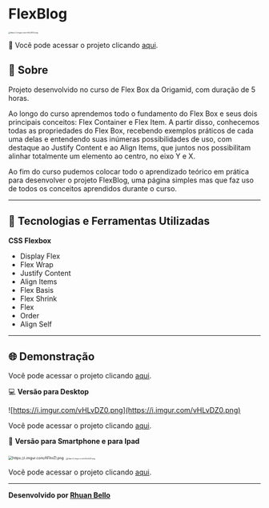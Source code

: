 # FlexBlog

<img src="https://i.imgur.com/vHLvDZ0.png" alt="https://i.imgur.com/vHLvDZ0.png" style="zoom:25%;" />

:link: Você pode acessar o projeto clicando [aqui](https://rhuanbello.github.io/flexblog/). 

## 📖 Sobre

Projeto desenvolvido no curso de Flex Box da Origamid, com duração de 5 horas.

Ao longo do curso aprendemos todo o fundamento do Flex Box e seus dois principais conceitos: Flex Container e Flex Item.
A partir disso, conhecemos todas as propriedades do Flex Box, recebendo exemplos práticos de cada uma delas e entendendo suas inúmeras possibilidades de uso, com destaque ao Justify Content e ao Align Items, que juntos nos possibilitam alinhar totalmente um elemento ao centro, no eixo Y e X.

Ao fim do curso pudemos colocar todo o aprendizado teórico em prática para desenvolver o projeto FlexBlog, uma página simples mas que faz uso de todos os conceitos aprendidos durante o curso.

---

## 🚀 Tecnologias e Ferramentas Utilizadas

**CSS Flexbox**

- Display Flex
- Flex Wrap
- Justify Content
- Align Items
- Flex Basis
- Flex Shrink
- Flex
- Order
- Align Self

---

## 🌐 Demonstração

Você pode acessar o projeto clicando [aqui](https://rhuanbello.github.io/flexblog/).

💻 **Versão para Desktop**

![https://i.imgur.com/vHLvDZ0.png](https://i.imgur.com/vHLvDZ0.png) 

Você pode acessar o projeto clicando [aqui](https://rhuanbello.github.io/flexblog/).

📱 **Versão para Smartphone e para Ipad**

<img src="https://i.imgur.com/AFlnrZl.png" alt="https://i.imgur.com/AFlnrZl.png" style="zoom: 50%;" />

<img src="https://i.imgur.com/vHLvDZ0.png" alt="https://i.imgur.com/vHLvDZ0.png" style="zoom: 25%;" />

Você pode acessar o projeto clicando [aqui](https://rhuanbello.github.io/flexblog/).

---

**Desenvolvido por [Rhuan Bello](https://github.com/rhuanbello/)**